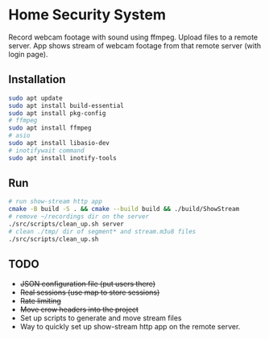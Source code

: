 # Home Security System
Record webcam footage with sound using ffmpeg.
Upload files to a remote server.
App shows stream of webcam footage from that remote server (with login page).

## Installation
```bash
sudo apt update
sudo apt install build-essential
sudo apt install pkg-config
# ffmpeg
sudo apt install ffmpeg
# asio
sudo apt install libasio-dev
# inotifywait command
sudo apt install inotify-tools
```

## Run
```bash
# run show-stream http app
cmake -B build -S . && cmake --build build && ./build/ShowStream
# remove ~/recordings dir on the server
./src/scripts/clean_up.sh server
# clean ./tmp/ dir of segment* and stream.m3u8 files
./src/scripts/clean_up.sh
```

## TODO
- ~~JSON configuration file (put users there)~~
- ~~Real sessions (use map to store sessions)~~
- ~~Rate limiting~~
- ~~Move crow headers into the project~~
- Set up scripts to generate and move stream files
- Way to quickly set up show-stream http app on the remote server.

